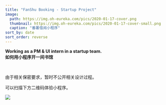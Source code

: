 ```yaml
---
title: "FanShu Booking - Startup Project"
image: 
  path: https://img.oh-eureka.com/pics/2020-01-17-cover.png
  thumbnail: https://img.oh-eureka.com/pics/2020-01-17-cover-small.png
  caption: "番薯借阅小程序"
sort_by: date
sort_order: reverse
---
```

**Working as a PM & UI intern in a startup team.** <br>
**如何用小程序开一间书馆**

<br/>

由于相关保密要求，暂时不公开相关设计过程。

可以扫描下方二维码体验小程序。

![](https://img.oh-eureka.com/pics/2020-01-17-%E4%BA%8C%E7%BB%B4%E7%A0%81.jpg)


